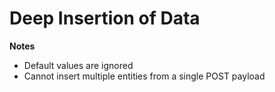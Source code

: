 # Deep Insertion of Data

**Notes**
- Default values are ignored
- Cannot insert multiple entities from a single POST payload
